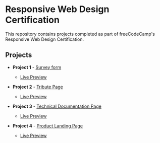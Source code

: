#  Responsive Web Design Certification

This repository contains projects completed as part of freeCodeCamp's Responsive Web Design Certification.

## Projects

- **Project 1** - [Survey form](https://github.com/May-95/freecodecamp-projects/tree/main/FCC%20Responsive%20Web%20Design%20Projects/Project%201%20-%20Survey%20form)

   - [Live Preview](https://may-95.github.io/freecodecamp-projects/FCC%20Responsive%20Web%20Design%20Projects/Project%201%20-%20Survey%20form)

- **Project 2** - [Tribute Page](https://github.com/May-95/freecodecamp-projects/tree/main/FCC%20Responsive%20Web%20Design%20Projects/Project%202%20-%20Tribute%20Page)

   - [Live Preview](https://may-95.github.io/freecodecamp-projects/FCC%20Responsive%20Web%20Design%20Projects/Project%202%20-%20Tribute%20Page)

- **Project 3** - [Technical Documentation Page](https://github.com/May-95/freecodecamp-projects/tree/main/FCC%20Responsive%20Web%20Design%20Projects/Project%203%20-%20Technical%20Documentation%20Page)

   - [Live Preview](https://may-95.github.io/freecodecamp-projects/FCC%20Responsive%20Web%20Design%20Projects/Project%203%20-%20Technical%20Documentation%20Page)

- **Project 4** - [Product Landing Page](https://github.com/May-95/freecodecamp-projects/tree/main/FCC%20Responsive%20Web%20Design%20Projects/Project%204%20-%20Product%20Landing%20Page)

   - [Live Preview](https://may-95.github.io/freecodecamp-projects/FCC%20Responsive%20Web%20Design%20Projects/Project%204%20-%20Product%20Landing%20Page)
